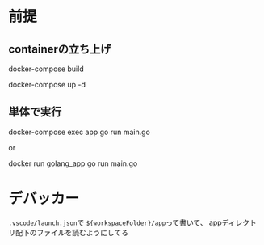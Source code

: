 # 前提
## containerの立ち上げ
docker-compose build

docker-compose up -d

## 単体で実行
docker-compose exec app go run main.go

or

docker run golang_app go run main.go

# デバッカー
`.vscode/launch.json`で
`${workspaceFolder}/app`って書いて、
appディレクトリ配下のファイルを読むようにしてる